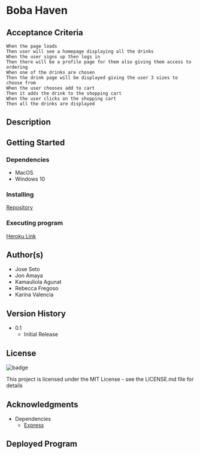 # **Boba Haven**

## **Acceptance Criteria**

    When the page loads
    Then user will see a homepage displaying all the drinks
    When the user signs up then logs in
    Then there will be a profile page for them also giving them access to ordering
    When one of the drinks are chosen
    Then the drink page will be displayed giving the user 3 sizes to choose from
    When the user chooses add to cart
    Then it adds the drink to the shopping cart
    When the user clicks on the shopping cart
    Then all the drinks are displayed 

## **Description**



## **Getting Started**


### Dependencies

* MacOS
* Windows 10

### Installing

[Repository](https://github.com/kgkagunat/boba-haven)

### Executing program

[Heroku Link]()

## Author(s)

* Jose Seto
* Jon Amaya
* Kamauliola Agunat
* Rebecca Fregoso
* Karina Valencia

## Version History

* 0.1
    * Initial Release

## License  

 ![badge](https://img.shields.io/badge/MIT-blue)

This project is licensed under the MIT License - see the LICENSE.md file for details 

## Acknowledgments

* Dependencies
    * [Express](https://www.npmjs.com/package/express?activeTab=readme)


## Deployed Program

![]()


![]()